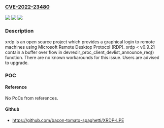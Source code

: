 ### [CVE-2022-23480](https://cve.mitre.org/cgi-bin/cvename.cgi?name=CVE-2022-23480)
![](https://img.shields.io/static/v1?label=Product&message=xrdp&color=blue)
![](https://img.shields.io/static/v1?label=Version&message=%3D%20%3C%200.9.21%20&color=brighgreen)
![](https://img.shields.io/static/v1?label=Vulnerability&message=CWE-120%3A%20Buffer%20Copy%20without%20Checking%20Size%20of%20Input%20('Classic%20Buffer%20Overflow')&color=brighgreen)

### Description

xrdp is an open source project which provides a graphical login to remote machines using Microsoft Remote Desktop Protocol (RDP). xrdp < v0.9.21 contain a buffer over flow in devredir_proc_client_devlist_announce_req() function. There are no known workarounds for this issue. Users are advised to upgrade.

### POC

#### Reference
No PoCs from references.

#### Github
- https://github.com/bacon-tomato-spaghetti/XRDP-LPE

